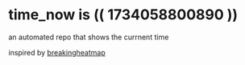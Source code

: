 # time_now is (( 1734058800890 ))

an automated repo that shows the currnent time

inspired by [breakingheatmap](https://github.com/breakingheatmap/breakingheatmap)